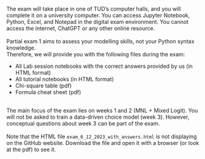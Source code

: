 The exam will take place in one of TUD’s computer halls, and you will complete it on a university computer. You can access Jupyter Notebook, Python, Excel, and Notepad in the digital exam environment. You cannot access the internet, ChatGPT or any other online resource.
<br><br>
Partial exam 1 aims to assess your modelling skills, not your Python syntax knowledge. <br>
Therefore, we will provide you with the following files during the exam:
- All Lab session notebooks with the correct answers provided by us (in HTML format)
- All tutorial notebooks (in HTML format)
- Chi-square table (pdf)
- Formula cheat sheet (pdf)
<br><br>

The main focus of the exam lies on weeks 1 and 2 (MNL + Mixed Logit). You will not be asked to train a data-driven choice model (week 3). However, conceptual questions about week 3 can be part of the exam. 
<br><br>
Note that the HTML file `exam_6_12_2023_with_answers.html` is not displaying on the GitHub website. Download the file and open it with a browser (or look at the pdf) to see it.
